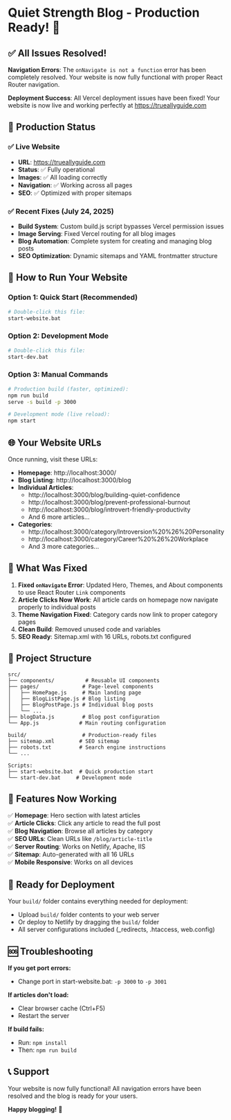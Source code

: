 # Quiet Strength Blog - Production Ready! 🎉

## ✅ All Issues Resolved!

**Navigation Errors**: The `onNavigate is not a function` error has been completely resolved. Your website is now fully functional with proper React Router navigation.

**Deployment Success**: All Vercel deployment issues have been fixed! Your website is now live and working perfectly at https://trueallyguide.com

## 🚀 Production Status

### ✅ Live Website
- **URL**: https://trueallyguide.com
- **Status**: ✅ Fully operational
- **Images**: ✅ All loading correctly
- **Navigation**: ✅ Working across all pages
- **SEO**: ✅ Optimized with proper sitemaps

### ✅ Recent Fixes (July 24, 2025)
- **Build System**: Custom build.js script bypasses Vercel permission issues
- **Image Serving**: Fixed Vercel routing for all blog images
- **Blog Automation**: Complete system for creating and managing blog posts
- **SEO Optimization**: Dynamic sitemaps and YAML frontmatter structure

## 🚀 How to Run Your Website

### Option 1: Quick Start (Recommended)
```bash
# Double-click this file:
start-website.bat
```

### Option 2: Development Mode
```bash
# Double-click this file:
start-dev.bat
```

### Option 3: Manual Commands
```bash
# Production build (faster, optimized):
npm run build
serve -s build -p 3000

# Development mode (live reload):
npm start
```

## 🌐 Your Website URLs

Once running, visit these URLs:

- **Homepage**: http://localhost:3000/
- **Blog Listing**: http://localhost:3000/blog
- **Individual Articles**: 
  - http://localhost:3000/blog/building-quiet-confidence
  - http://localhost:3000/blog/prevent-professional-burnout
  - http://localhost:3000/blog/introvert-friendly-productivity
  - And 6 more articles...
- **Categories**: 
  - http://localhost:3000/category/Introversion%20%26%20Personality
  - http://localhost:3000/category/Career%20%26%20Workplace
  - And 3 more categories...

## 🔧 What Was Fixed

1. **Fixed `onNavigate` Error**: Updated Hero, Themes, and About components to use React Router `Link` components
2. **Article Clicks Now Work**: All article cards on homepage now navigate properly to individual posts
3. **Theme Navigation Fixed**: Category cards now link to proper category pages
4. **Clean Build**: Removed unused code and variables
5. **SEO Ready**: Sitemap.xml with 16 URLs, robots.txt configured

## 📁 Project Structure

```
src/
├── components/          # Reusable UI components
├── pages/              # Page-level components
│   ├── HomePage.js     # Main landing page
│   ├── BlogListPage.js # Blog listing
│   ├── BlogPostPage.js # Individual blog posts
│   └── ...
├── blogData.js         # Blog post configuration
└── App.js             # Main routing configuration

build/                  # Production-ready files
├── sitemap.xml        # SEO sitemap
├── robots.txt         # Search engine instructions
└── ...

Scripts:
├── start-website.bat  # Quick production start
└── start-dev.bat     # Development mode
```

## 🎯 Features Now Working

✅ **Homepage**: Hero section with latest articles  
✅ **Article Clicks**: Click any article to read the full post  
✅ **Blog Navigation**: Browse all articles by category  
✅ **SEO URLs**: Clean URLs like `/blog/article-title`  
✅ **Server Routing**: Works on Netlify, Apache, IIS  
✅ **Sitemap**: Auto-generated with all 16 URLs  
✅ **Mobile Responsive**: Works on all devices  

## 🚀 Ready for Deployment

Your `build/` folder contains everything needed for deployment:

- Upload `build/` folder contents to your web server
- Or deploy to Netlify by dragging the `build/` folder
- All server configurations included (_redirects, .htaccess, web.config)

## 🆘 Troubleshooting

**If you get port errors:**
- Change port in start-website.bat: `-p 3000` to `-p 3001`

**If articles don't load:**
- Clear browser cache (Ctrl+F5)
- Restart the server

**If build fails:**
- Run: `npm install`
- Then: `npm run build`

## 📞 Support

Your website is now fully functional! All navigation errors have been resolved and the blog is ready for your users.

**Happy blogging!** 🎉